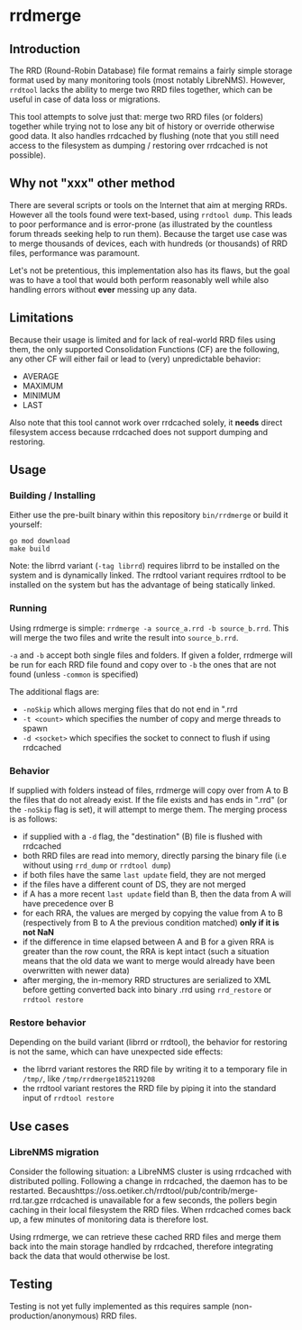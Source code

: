 # rrdmerge

## Introduction

The RRD (Round-Robin Database) file format remains a fairly simple storage format used by many monitoring tools (most notably LibreNMS). However, `rrdtool` lacks the ability to merge two RRD files together, which can be useful in case of data loss or migrations.

This tool attempts to solve just that: merge two RRD files (or folders) together while trying not to lose any bit of history or override otherwise good data. It also handles rrdcached by flushing (note that you still need access to the filesystem as dumping / restoring over rrdcached is not possible).

## Why not "xxx" other method

There are several scripts or tools on the Internet that aim at merging RRDs. However all the tools found were text-based, using `rrdtool dump`. This leads to poor performance and is error-prone (as illustrated by the countless forum threads seeking help to run them). Because the target use case was to merge thousands of devices, each with hundreds (or thousands) of RRD files, performance was paramount.

Let's not be pretentious, this implementation also has its flaws, but the goal was to have a tool that would both perform reasonably well while also handling errors without **ever** messing up any data.

## Limitations

Because their usage is limited and for lack of real-world RRD files using them, the only supported Consolidation Functions (CF) are the following, any other CF will either fail or lead to (very) unpredictable behavior:

- AVERAGE
- MAXIMUM
- MINIMUM
- LAST

Also note that this tool cannot work over rrdcached solely, it **needs** direct filesystem access because rrdcached does not support dumping and restoring.

## Usage

### Building / Installing

Either use the pre-built binary within this repository `bin/rrdmerge` or build it yourself:

```shell
go mod download
make build
```

Note: the librrd variant (`-tag librrd`) requires librrd to be installed on the system and is dynamically linked. The rrdtool variant requires rrdtool to be installed on the system but has the advantage of being statically linked.

### Running

Using rrdmerge is simple: `rrdmerge -a source_a.rrd -b source_b.rrd`. This will merge the two files and write the result into `source_b.rrd`.

`-a` and `-b` accept both single files and folders. If given a folder, rrdmerge will be run for each RRD file found and copy over to `-b` the ones that are not found (unless `-common` is specified)

The additional flags are:

- `-noSkip` which allows merging files that do not end in ".rrd
- `-t <count>` which specifies the number of copy and merge threads to spawn
- `-d <socket>` which specifies the socket to connect to flush if using rrdcached

### Behavior

If supplied with folders instead of files, rrdmerge will copy over from A to B the files that do not already exist. If the file exists and has ends in ".rrd" (or the `-noSkip` flag is set), it will attempt to merge them. The merging process is as follows:

- if supplied with a `-d` flag, the "destination" (B) file is flushed with rrdcached
- both RRD files are read into memory, directly parsing the binary file (i.e without using `rrd_dump` or `rrdtool dump`)
- if both files have the same `last update` field, they are not merged
- if the files have a different count of DS, they are not merged
- if A has a more recent `last update` field than B, then the data from A will have precedence over B
- for each RRA, the values are merged by copying the value from A to B (respectively from B to A the previous condition matched) **only if it is not NaN**
- if the difference in time elapsed between A and B for a given RRA is greater than the row count, the RRA is kept intact (such a situation means that the old data we want to merge would already have been overwritten with newer data)
- after merging, the in-memory RRD structures are serialized to XML before getting converted back into binary .rrd using `rrd_restore` or `rrdtool restore`

### Restore behavior

Depending on the build variant (librrd or rrdtool), the behavior for restoring is not the same, which can have unexpected side effects:

- the librrd variant restores the RRD file by writing it to a temporary file in `/tmp/`, like `/tmp/rrdmerge1852119208`
- the rrdtool variant restores the RRD file by piping it into the standard input of `rrdtool restore`

## Use cases

### LibreNMS migration

Consider the following situation: a LibreNMS cluster is using rrdcached with distributed polling. Following a change in rrdcached, the daemon has to be restarted. Becaushttps://oss.oetiker.ch/rrdtool/pub/contrib/merge-rrd.tar.gze rrdcached is unavailable for a few seconds, the pollers begin caching in their local filesystem the RRD files. When rrdcached comes back up, a few minutes of monitoring data is therefore lost.

Using rrdmerge, we can retrieve these cached RRD files and merge them back into the main storage handled by rrdcached, therefore integrating back the data that would otherwise be lost.

## Testing

Testing is not yet fully implemented as this requires sample (non-production/anonymous) RRD files.
